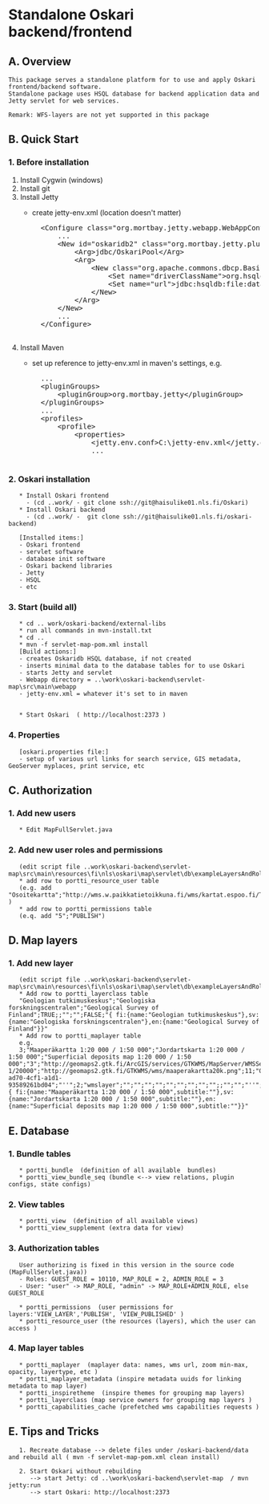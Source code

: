 # Standalone Oskari backend/frontend

## A. Overview

    This package serves a standalone platform for to use and apply Oskari frontend/backend software.
    Standalone package uses HSQL database for backend application data and Jetty servlet for web services.
    
    Remark: WFS-layers are not yet supported in this package
    

## B. Quick Start

### 1. Before installation

1. Install Cygwin (windows)
2. Install git
3. Install Jetty
    - create jetty-env.xml (location doesn't matter)
	
        <pre>
        &lt;Configure class="org.mortbay.jetty.webapp.WebAppContext"&gt;
            ...
            &lt;New id="oskaridb2" class="org.mortbay.jetty.plus.naming.Resource"&gt;
                &lt;Arg&gt;jdbc/OskariPool&lt;/Arg&gt;
                &lt;Arg&gt;
                    &lt;New class="org.apache.commons.dbcp.BasicDataSource"&gt;
                        &lt;Set name="driverClassName"&gt;org.hsqldb.jdbcDriver&lt;/Set&gt;
                        &lt;Set name="url"&gt;jdbc:hsqldb:file:data/oskaridb&lt;/Set&gt;
                    &lt;/New&gt;
                &lt;/Arg&gt;
            &lt;/New&gt;
            ...
        &lt;/Configure&gt;
        </pre>
4. Install Maven
	- set up reference to jetty-env.xml in maven's settings, e.g.
	
        <pre>
        ...
        &lt;pluginGroups&gt;
            &lt;pluginGroup&gt;org.mortbay.jetty&lt;/pluginGroup&gt;
        &lt;/pluginGroups&gt;
        ...
        &lt;profiles&gt;
            &lt;profile&gt;
                &lt;properties&gt;
                    &lt;jetty.env.conf&gt;C:\jetty-env.xml&lt;/jetty.env.conf&gt;
                    ...
        </pre>

### 2. Oskari installation
       * Install Oskari frontend 
         - (cd ..work/ - git clone ssh://git@haisulike01.nls.fi/Oskari)
       * Install Oskari backend
         - (cd ..work/ -  git clone ssh://git@haisulike01.nls.fi/oskari-backend)
         
       [Installed items:]
       - Oskari frontend
       - servlet software
       - database init software
       - Oskari backend libraries
       - Jetty
       - HSQL 
       - etc
        
### 3. Start  (build all)
       * cd .. work/oskari-backend/external-libs
	   * run all commands in mvn-install.txt
	   * cd ..
       * mvn -f servlet-map-pom.xml install
       [Build actions:]
       - creates Oskaridb HSQL database, if not created
       - inserts minimal data to the database tables for to use Oskari
       - starts Jetty and servlet
       - Webapp directory = ..\work\oskari-backend\servlet-map\src\main\webapp
       - jetty-env.xml = whatever it's set to in maven
       
       
       * Start Oskari  ( http://localhost:2373 )
       
### 4. Properties
       [oskari.properties file:]
       - setup of various url links for search service, GIS metadata, GeoServer myplaces, print service, etc

## C. Authorization

### 1. Add new users
       * Edit MapFullServlet.java
       
### 2. Add new user roles and permissions 
       (edit script file ..work\oskari-backend\servlet-map\src\main\resources\fi\nls\oskari\map\servlet\db\exampleLayersAndRoles.sql)
       * add row to portti_resource_user table
       (e.g. add "Osoitekartta";"http://wms.w.paikkatietoikkuna.fi/wms/kartat.espoo.fi/TeklaOgcWeb/WMS.ashx?";"WMS_LAYER";"10114";"ROLE" )
       * add row to portti_permissions table
       (e.q. add "5";"PUBLISH")


## D. Map layers

### 1. Add new layer
       (edit script file ..work\oskari-backend\servlet-map\src\main\resources\fi\nls\oskari\map\servlet\db\exampleLayersAndRoles.sql)
       * Add row to portti_layerclass table  
       "Geologian tutkimuskeskus";"Geologiska forskningscentralen";"Geological Survey of Finland";TRUE;;"";"";FALSE;"{ fi:{name:"Geologian tutkimuskeskus"},sv:{name:"Geologiska forskningscentralen"},en:{name:"Geological Survey of Finland"}}"
       * Add row to portti_maplayer table  
       e.g.
       3;"Maaperäkartta 1:20 000 / 1:50 000";"Jordartskarta 1:20 000 / 1:50 000";"Superficial deposits map 1:20 000 / 1:50 000";"3";"http://geomaps2.gtk.fi/ArcGIS/services/GTKWMS/MapServer/WMSServer";75;"''";100000;10000;"http://www.paikkatietoikkuna.fi/web/guest/maaperakartta-1/20000";"http://geomaps2.gtk.fi/GTKWMS/wms/maaperakartta20k.png";11;"0f3f054f-ad70-4cf1-a1d1-93589261bd04";"''";2;"wmslayer";"";"";"";"";"";"";"";"";"";;"";"";"''";"''";"''";"";"1.3.0";3067;"{ fi:{name:"Maaperäkartta 1:20 000 / 1:50 000",subtitle:""},sv:{name:"Jordartskarta 1:20 000 / 1:50 000",subtitle:""},en:{name:"Superficial deposits map 1:20 000 / 1:50 000",subtitle:""}}"

## E. Database

### 1. Bundle tables
       * portti_bundle  (definition of all available  bundles)
       * portti_view_bundle_seq (bundle <--> view relations, plugin configs, state configs)
       
### 2. View tables
       * portti_view  (definition of all available views)
       * portti_view_supplement (extra data for view)
       
### 3. Authorization tables
       User authorizing is fixed in this version in the source code (MapFullServlet.java))
       - Roles: GUEST_ROLE = 10110, MAP_ROLE = 2, ADMIN_ROLE = 3
       - User: "user" -> MAP_ROLE, "admin" -> MAP_ROLE+ADMIN_ROLE, else GUEST_ROLE
   
       * portti_permissions  (user permissions for layers:'VIEW_LAYER','PUBLISH', 'VIEW_PUBLISHED' )
       * portti_resource_user (the resources (layers), which the user can access )
       
### 4. Map layer tables
       * portti_maplayer  (maplayer data: names, wms url, zoom min-max, opacity, layertype, etc )
       * portti_maplayer_metadata (inspire metadata uuids for linking metadata to map layer)
       * portti_inspiretheme  (inspire themes for grouping map layers)
       * portti_layerclass (map service owners for grouping map layers )
       * portti_capabilities_cache (prefetched wms capabilities requests )
       

## E. Tips and Tricks
 
       1. Recreate database --> delete files under /oskari-backend/data  and rebuild all ( mvn -f servlet-map-pom.xml clean install)
       
       2. Start Oskari without rebuilding  
          --> start Jetty: cd ..\work\oskari-backend\servlet-map  / mvn jetty:run
          --> start Oskari: http://localhost:2373
          
